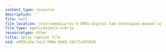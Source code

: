 ```yaml
---
content_type: resource
description: ''
file: null
file_location: /coursemedia/res-5-0001-digital-lab-techniques-manual-spring-2007/e003ce2a7ac2590e8e8310c77a355828_cG6QrqS4ruQ.vtt
file_type: application/x-subrip
resourcetype: Other
title: 3play caption file
uid: e003ce2a-7ac2-590e-8e83-10c77a355828
---
```

